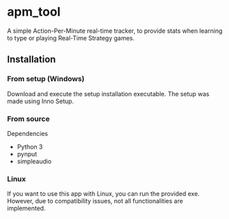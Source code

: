 # apm_tool
A simple Action-Per-Minute real-time tracker, to provide stats when learning to type or playing Real-Time Strategy games.

## Installation

### From setup (Windows)
Download and execute the setup installation executable. The setup was made using Inno Setup.

### From source
Dependencies
* Python 3
* pynput
* simpleaudio

### Linux
If you want to use this app with Linux, you can run the provided exe. However, due to compatibility issues, not all functionalities are implemented.
